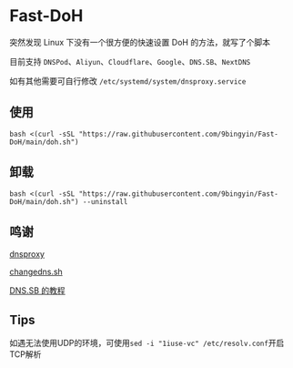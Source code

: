 # Fast-DoH

突然发现 Linux 下没有一个很方便的快速设置 DoH 的方法，就写了个脚本

目前支持 `DNSPod`、`Aliyun`、`Cloudflare`、`Google`、`DNS.SB`、`NextDNS`

如有其他需要可自行修改 `/etc/systemd/system/dnsproxy.service`

## 使用

```
bash <(curl -sSL "https://raw.githubusercontent.com/9bingyin/Fast-DoH/main/doh.sh")
```

## 卸载

```
bash <(curl -sSL "https://raw.githubusercontent.com/9bingyin/Fast-DoH/main/doh.sh") --uninstall
```

## 鸣谢

[dnsproxy](https://github.com/AdguardTeam/dnsproxy)

[changedns.sh](https://github.com/ernisn/changedns.sh)

[DNS.SB 的教程](https://dns.sb/doh/linux)

## Tips

如遇无法使用UDP的环境，可使用`sed -i "1iuse-vc" /etc/resolv.conf`开启TCP解析
